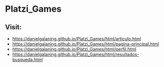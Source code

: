 # Platzi_Games

## Visit:

* https://danielgalaning.github.io/Platzi_Games/html/articulo.html
* https://danielgalaning.github.io/Platzi_Games/html/pagina-principal.html
* https://danielgalaning.github.io/Platzi_Games/html/perfil.html
* https://danielgalaning.github.io/Platzi_Games/html/resultados-busqueda.html
